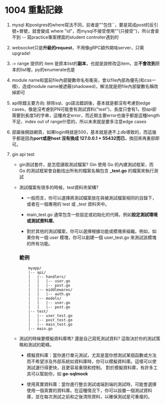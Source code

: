 # 1004 重點記錄

1. mysql 和postgres的where寫法不同，前者是""包住``，要是寫成post的反引號+冒號，就會變成 where "id"，而mysql不接受使用""(只接受'')，所以會查不到
 -- 寫practice專案裡面的student controller遇到的

2. websocket只是**升級的request**，不用像gRPC額外開啥server，只需upgrade!

3. := range 提供的 item 是原本list的**副本**，也就是說修改這item，並**不會改到**原本的list喔，py的enumerate也是

4. module name和當前file內部變數命名有衝突，會以file內部為優先(和css一樣)，造成module name被遮蔽(shadowed)，解法就是把file內部變數名稱改掉即可

5. api除錯主要方向: 
    排除sql、go語法錯誤後，基本就是都沒有考慮到edge cases，像是沒考慮到PN可能會有測試資料("test")，長度只會有1，但api卻需要到長度5的字串，這種肯定error，而近期主要error也幾乎都是這種length不足、index out of range什麼的，所以未來就是要多注意edge cases

6. 部屬後開啟網頁，如果login時就是500，基本就是連不上db導致的，而這幾乎都是因為**port或是host 沒有換成 127.0.0.1 + 55432而已**，換回來再重部即可。

7. gin api test
    - gin測試套件，是怎麼讀取測試檔案?
        Gin 使用 Go 的內建測試框架，而 Go 的測試框架會自動找出所有的檔案名稱包含 **_test.go** 的檔案來執行測試
    
    - 測試檔案有很多的時候，test資料夾架構? 
        - 一般而言，你可以選擇將測試檔案放在與被測試檔案相同的目錄下，或者在一個專用的 test 或 _test 資料夾中。

        - main_test.go 通常包含一些設定或初始化的代碼，例如**設定測試環境或測試資料庫**。

        - 對於其他的測試檔案，你可以選擇根據功能或模塊來組織。例如，如果你有一個 user 模塊，你可以創建一個 user_test.go 來測試該模塊的所有功能。

        ### 範例
        ```plaintext
            myapp/
            |-- api/
            |   |-- handlers/
            |   |   |-- user.go
            |   |   |-- post.go
            |   |-- middlewares/
            |   |   |-- auth.go
            |   |-- models/
            |   |   |-- user.go
            |   |   |-- post.go
            |-- test/
            |   |-- user_test.go
            |   |-- post_test.go
            |   |-- main_test.go
            |-- main.go
        ```


    - 測試的時候要模擬資料庫嗎? 還是自己寫死測試資料? 
        這取決於你的測試策略和測試的範疇。
        - 模擬資料庫：當你進行單元測試，尤其是當你想測試某個函數或方法而不希望涉及外部系統如資料庫時，你可以模擬資料庫。這樣可以使測試運行得更快，且更容易重現和控制。
        對於模擬資料庫，有許多工具可以幫助你，如 **go-sqlmock**

        - 使用真實資料庫：當你進行整合測試或端到端的測試時，可能會選擇使用一個真實的資料庫。在這種情況下，你可以設置一個測試資料庫，並在每次測試之前和之後清除資料，以確保測試是可重複的。